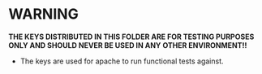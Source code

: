 # WARNING

**THE KEYS DISTRIBUTED IN THIS FOLDER ARE FOR TESTING PURPOSES ONLY AND SHOULD NEVER BE USED IN ANY OTHER ENVIRONMENT!!**


- The keys are used for apache to run functional tests against.
